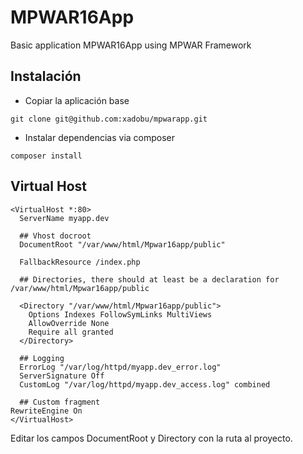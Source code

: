 # MPWAR16App
Basic application MPWAR16App using MPWAR Framework

## Instalación
- Copiar la aplicación base
```
git clone git@github.com:xadobu/mpwarapp.git
```
- Instalar dependencias via composer
```
composer install
```

## Virtual Host
```
<VirtualHost *:80>
  ServerName myapp.dev

  ## Vhost docroot
  DocumentRoot "/var/www/html/Mpwar16app/public"

  FallbackResource /index.php

  ## Directories, there should at least be a declaration for /var/www/html/Mpwar16app/public

  <Directory "/var/www/html/Mpwar16app/public">
    Options Indexes FollowSymLinks MultiViews
    AllowOverride None
    Require all granted
  </Directory>

  ## Logging
  ErrorLog "/var/log/httpd/myapp.dev_error.log"
  ServerSignature Off
  CustomLog "/var/log/httpd/myapp.dev_access.log" combined

  ## Custom fragment
RewriteEngine On
</VirtualHost>
```

Editar los campos DocumentRoot y Directory con la ruta al proyecto. 
 
